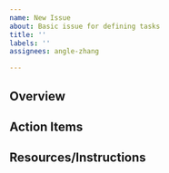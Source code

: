 ```yaml
---
name: New Issue
about: Basic issue for defining tasks
title: ''
labels: ''
assignees: angle-zhang

---
```


## Overview

## Action Items

## Resources/Instructions
